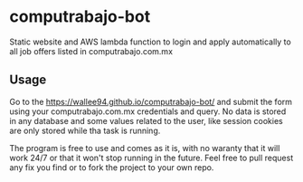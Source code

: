 # computrabajo-bot
Static website and AWS lambda function to login and apply automatically to all job offers listed in computrabajo.com.mx

## Usage
Go to the https://wallee94.github.io/computrabajo-bot/ and submit the form using your computrabajo.com.mx credentials and query. 
No data is stored in any database and some values related to the user, like session cookies are only stored while tha task
is running.

The program is free to use and comes as it is, with no waranty that it will work 24/7 or that it won't stop running in the future.
Feel free to pull request any fix you find or to fork the project to your own repo.